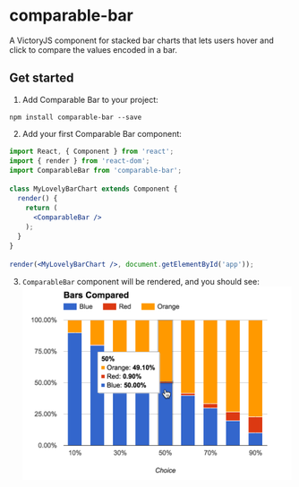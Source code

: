 # comparable-bar
A VictoryJS component for stacked bar charts that lets users hover and click to compare the values encoded in a bar.

## Get started

1. Add Comparable Bar to your project:
  ```
  npm install comparable-bar --save
  ```
2. Add your first Comparable Bar component:

  ```jsx
  import React, { Component } from 'react';
  import { render } from 'react-dom';
  import ComparableBar from 'comparable-bar';

  class MyLovelyBarChart extends Component {
    render() {
      return (
        <ComparableBar />
      );
    }
  }

  render(<MyLovelyBarChart />, document.getElementById('app'));
  ```
3. `ComparableBar` component will be rendered, and you should see:
![Default Rendering of ComparableBar](https://raw.githubusercontent.com/cpb/comparable-bar/master/docs/sample.png)
